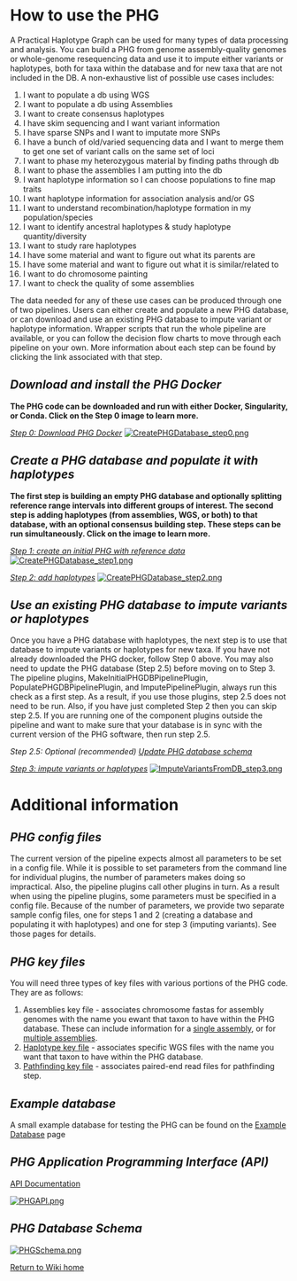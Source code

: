 # How to use the PHG
A Practical Haplotype Graph can be used for many types of data processing and analysis. You can build a PHG from genome assembly-quality genomes or whole-genome resequencing data and use it to impute either variants or haplotypes, both for taxa within the database and for new taxa that are not included in the DB. A non-exhaustive list of possible use cases includes:

1. I want to populate a db using WGS
2. I want to populate a db using Assemblies 
3. I want to create consensus haplotypes
4. I have skim sequencing and I want variant information
5. I have sparse SNPs and I want to imputate more SNPs
6. I have a bunch of old/varied sequencing data and I want to merge them to get one set of variant calls on the same set of loci
7. I want to phase my heterozygous material by finding paths through db
8. I want to phase the assemblies I am putting into the db
9. I want haplotype information so I can choose populations to fine map traits
10. I want haplotype information for association analysis and/or GS
11. I want to understand recombination/haplotype formation in my population/species
12. I want to identify ancestral haplotypes & study haplotype quantity/diversity
13. I want to study rare haplotypes
14. I have some material and want to figure out what its parents are
15. I have some material and want to figure out what it is similar/related to
16. I want to do chromosome painting
17. I want to check the quality of some assemblies

The data needed for any of these use cases can be produced through one of two pipelines. Users can either create and populate a new PHG database, or can download and use an existing PHG database to impute variant or haplotype information. Wrapper scripts that run the whole pipeline are available, or you can follow the decision flow charts to move through each pipeline on your own. More information about each step can be found by clicking the link associated with that step. 

## *Download and install the PHG Docker*
**The PHG code can be downloaded and run with either Docker, Singularity, or Conda. Click on the Step 0 image to learn more.**

*[Step 0: Download PHG Docker](UserInstructions/CreatePHG_step0_main.md)*
[![CreatePHGDatabase_step0.png](images/CreatePHG_step0.png)](UserInstructions/CreatePHG_step0_main.md)

## *Create a PHG database and populate it with haplotypes*
**The first step is building an empty PHG database and optionally splitting reference range intervals into different groups of interest. The second step is adding haplotypes (from assemblies, WGS, or both) to that database, with an optional consensus building step. These steps can be run simultaneously. Click on the image to learn more.**

*[Step 1: create an initial PHG with reference data](UserInstructions/CreatePHG_step1-2_main.md)*
[![CreatePHGDatabase_step1.png](images/CreatePHG_step1.png)](UserInstructions/CreatePHG_step1-2_main.md)

*[Step 2: add haplotypes](UserInstructions/CreatePHG_step1-2_main.md)*
[![CreatePHGDatabase_step2.png](images/CreatePHG_step2.png)](UserInstructions/CreatePHG_step1-2_main.md)


## *Use an existing PHG database to impute variants or haplotypes*
Once you have a PHG database with haplotypes, the next step is to use that database to impute variants or haplotypes for new taxa. 
If you have not already downloaded the PHG docker, follow Step 0 above. You may also need to update the PHG database (Step 2.5) 
before moving on to Step 3. The pipeline plugins, MakeInitialPHGDBPipelinePlugin, PopulatePHGDBPipelinePlugin, and ImputePipelinePlugin,
always run this check as a first step. As a result, if you use those plugins, step 2.5 does not need to be run. Also, if you have just completed Step 2 then you can skip step 2.5. If you are running
one of the component plugins outside the pipeline and want to make sure that your database is in sync with the current version
of the PHG software, then run step 2.5.

*Step 2.5: Optional (recommended) [Update PHG database schema](UserInstructions/UpdatePHGSchema.md)*

*[Step 3: impute variants or haplotypes](UserInstructions/ImputeWithPHG_main.md)*
[![ImputeVariantsFromDB_step3.png](images/ImputeWithPHG_step3.png)](UserInstructions/ImputeWithPHG_main.md)


# Additional information

## *PHG config files*
The current version of the pipeline expects almost all parameters to be set in a config file. While it is possible to 
set parameters from the command line for individual plugins, the number of parameters makes doing so impractical. Also, the pipeline
plugins call other plugins in turn. As a result when using the pipeline plugins, some parameters must be specified in a config file. Because of the number
of parameters, we provide two separate sample config files, one for steps 1 and 2 (creating a database and populating it with haplotypes) 
and one for step 3 (imputing variants). See those pages for details.

## *PHG key files*
You will need three types of key files with various portions of the PHG code. They are as follows:

1. Assemblies key file - associates chromosome fastas for assembly genomes with the name you ewant that taxon to have within the PHG database. These can include information for a [single assembly](Files/assemblies_keyfile1.txt), or for [multiple assemblies](Files/assemblies_keyfile2.txt).
2. [Haplotype key file](Files/haplotype_keyfile.txt) - associates specific WGS files with the name you want that taxon to have within the PHG database.
3. [Pathfinding key file](UserInstructions/ImputeWithPHG_findPathKeyFiles.md) - associates paired-end read files for pathfinding step.

## *Example database*
A small example database for testing the PHG can be found on the [Example Database](UserInstructions/ExampleDatabase.md) page 

## *PHG Application Programming Interface (API)*

[API Documentation](https://tassel.bitbucket.io/phg/javadoc/)

[![PHGAPI.png](images/PHGAPI.png)](images/PHGAPILarge.png)

## *PHG Database Schema*

[![PHGSchema.png](images/PHGSchema.png)](images/PHGSchemaLarge.png)

[Return to Wiki home](Home.md)